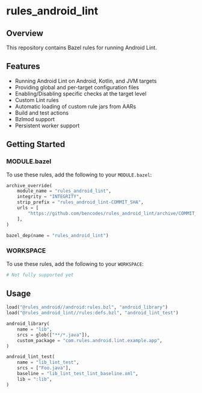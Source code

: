 # rules_android_lint

## Overview

This repository contains Bazel rules for running Android Lint.

## Features

- Running Android Lint on Android, Kotlin, and JVM targets
- Providing global and per-target configuration files
- Enabling/Disabling specific checks at the target level
- Custom Lint rules
- Automatic loading of custom rule jars from AARs
- Build and test actions
- Bzlmod support
- Persistent worker support

## Getting Started

### MODULE.bazel

To use these rules, add the following to your `MODULE.bazel`:

```python
archive_override(
    module_name = "rules_android_lint",
    integrity = "INTEGRITY",
    strip_prefix = "rules_android_lint-COMMIT_SHA",
    urls = [
        "https://github.com/bencodes/rules_android_lint/archive/COMMIT_SHA.tar.gz",
    ],
)

bazel_dep(name = "rules_android_lint")
```

### WORKSPACE

To use these rules, add the following to your `WORKSPACE`:

```python
# Not fully supported yet
```

## Usage

```python
load("@rules_android//android:rules.bzl", "android_library")
load("@rules_android_lint//rules:defs.bzl", "android_lint_test")

android_library(
    name = "lib",
    srcs = glob(["**/*.java"]),
    custom_package = "com.rules.android.lint.example.app",
)

android_lint_test(
    name = "lib_lint_test",
    srcs = ["Foo.java"],
    baseline = "lib_lint_test_lint_baseline.xml",
    lib = ":lib",
)
```
